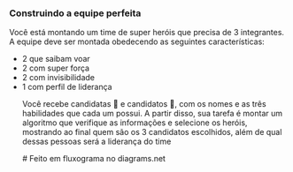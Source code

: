 <h3>Construindo a equipe perfeita</h3>
<p>Você está montando um time de super heróis que precisa de 3 integrantes. A equipe deve ser montada obedecendo as seguintes características:</p>
<ul>
    <li>2 que saibam voar</li>
    <li>2 com super força</li>
    <li>2 com invisibilidade</li>
    <li>1 com perfil de liderança</li>
<p>Você recebe candidatas 󰭈 e candidatos 󰭉, com os nomes e as três habilidades que cada um possui. A partir disso, sua tarefa é montar um algoritmo que verifique as informações e selecione os heróis, mostrando ao final quem são os 3 candidatos escolhidos, além de qual dessas pessoas será a liderança do time</p>

<p># Feito em fluxograma no diagrams.net</p>